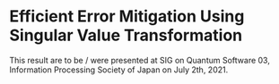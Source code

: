 # Efficient Error Mitigation Using Singular Value Transformation

This result are to be / were presented at SIG on Quantum Software 03, Information Processing Society of Japan on July 2th, 2021.
